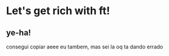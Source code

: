 #  Let's get rich with ft!


## ye-ha!

consegui copiar aeee
eu tambem, mas sei la oq ta dando errado